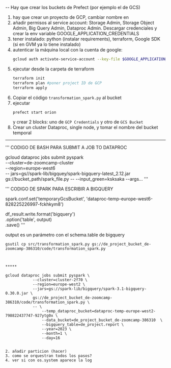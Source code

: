 -- Hay que crear los buckets de Prefect (por ejemplo el de GCS)

1) hay que crear un proyecto de GCP, cambiar nombre en 
2) añadir permisos al service account: Storage Admin, Storage Object Admin, Big Query Admin, Dataproc Admin. Descargar credenciales y crear la env variable GOOGLE_APPLICATION_CREDENTIALS
3) tener instalado: python (instalar requirements), terraform, Google SDK (si en GVM ya lo tiene instalado)
4) autenticar la máquina local con la cuenta de google: 
    ```bash
    gcloud auth activate-service-account --key-file $GOOGLE_APPLICATION_CREDENTIALS
    ```
5) ejecutar desde la carpeta de terraform
    ```bash
    terraform init
    terraform plan #poner project ID de GCP
    terraform apply
    ```
6) Copiar el código `transformation_spark.py` al bucket
7) ejecutar 
    ```bash
    prefect start orion
    ```
    y crear 2 blocks: uno de `GCP Credentials` y otro de `GCS Bucket`
8) Crear un cluster Dataproc, single node, y tomar el nombre del bucket temporal
     


----------
''' CODIGO DE BASH PARA SUBMIT A JOB TO DATAPROC

gcloud dataproc jobs submit pyspark \
    --cluster=de-zoomcamp-cluster \
    --region=europe-west6 \
    -- jars=gs//spark-lib/bigquey/spark-bigquery-latest_2.12.jar \
    gs://bucket_path/spark_file.py
    --
        --input_green=ksksaka
        --args...
'''

''' CODIGO DE SPARK PARA ESCRIBIR A BIGQUERY

spark.conf.set('temporaryGcsBucket', 'dataproc-temp-europe-west6-828225226997-fckhkym8')

df_result.write.format('bigquery') \
    .option('table', output) \
    .save()
'''

output es un parámetro con el schema.table de bigquery


```
gsutil cp src/transformation_spark.py gs://de_project_bucket_de-zoomcamp-386310/code/transformation_spark.py



*****

gcloud dataproc jobs submit pyspark \
            --cluster=cluster-2f70 \
            --region=europe-west2 \
            --jars=gs://spark-lib/bigquery/spark-3.1-bigquery-0.30.0.jar \
            gs://de_project_bucket_de-zoomcamp-386310/code/transformation_spark.py \
            -- \
                --temp_dataproc_bucket=dataproc-temp-europe-west2-798822437747-927ytg0x \
                --data_bucket=de_project_bucket_de-zoomcamp-386310  \
                --bigquery_table=de_project.report \
                --year=2023 \
                --month=1 \
                --day=16


2. añadir particion (hacer)
3. como se orquestran todos los pasos? 
4. ver si con os.system aparece la log